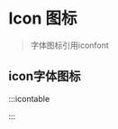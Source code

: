 <!-- Created by 337547038 on 2018/9/7 0007. -->
# Icon 图标
> 字体图标引用iconfont


## icon字体图标
:::icontable 


:::


